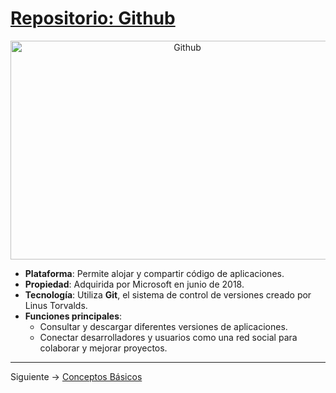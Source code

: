 # [Repositorio: Github](README.md)

<p align="center"><img src="img/github.jpg" alt="Github" width="550"
height="350"/></p>

- **Plataforma**: Permite alojar y compartir código de aplicaciones.  
- **Propiedad**: Adquirida por Microsoft en junio de 2018.  
- **Tecnología**: Utiliza **Git**, el sistema de control de versiones creado por Linus Torvalds.  
- **Funciones principales**:  
  - Consultar y descargar diferentes versiones de aplicaciones.  
  - Conectar desarrolladores y usuarios como una red social para colaborar y mejorar proyectos.  

---

Siguiente -> [Conceptos Básicos](conceptos.md)
